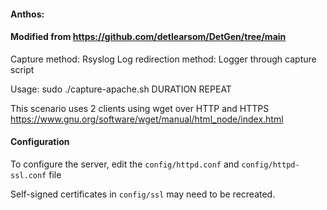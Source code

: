 #### Anthos:
#### Modified from https://github.com/detlearsom/DetGen/tree/main
Capture method: Rsyslog
Log redirection method: Logger through capture script

Usage: sudo ./capture-apache.sh DURATION REPEAT

This scenario uses 2 clients using wget over HTTP and HTTPS https://www.gnu.org/software/wget/manual/html_node/index.html

#### Configuration

To configure the server, edit the `config/httpd.conf` and `config/httpd-ssl.conf` file

Self-signed certificates in `config/ssl` may need to be recreated.

